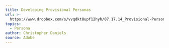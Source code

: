 ```yaml
---
title: Developing Provisional Personas
url: >-
  https://www.dropbox.com/s/vvqdkt8upf12hyh/07.17.14_Provisional-Personas.pdf?dl=0
topics:
  - Persona
author: Christopher Daniels
source: Adobe
---
```


